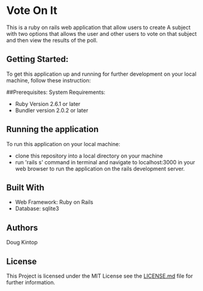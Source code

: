 # Vote On It

This is a ruby on rails web application that allow users to create A subject with two options that allows the user and other users to vote on that subject and then view the results of the poll.

## Getting Started:
To get this application up and running for further development on your local machine, follow these instruction:

##Prerequisites:
System Requirements:

* Ruby Version 2.6.1 or later
* Bundler version 2.0.2 or later

## Running the application
To run this application on your local machine: 
* clone this repository into a local directory on your machine
* run 'rails s' command in terminal and navigate to localhost:3000 in your web browser to run the application on the rails development server.

## Built With
* Web Framework: Ruby on Rails
* Database: sqlite3

## Authors
Doug Kintop 

## License
This Project is licensed under the MIT License see the  [LICENSE.md](LICENSE.md) file for further information.



